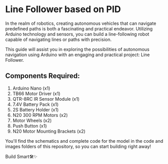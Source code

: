 # Line Follower based on PID

In the realm of robotics, creating autonomous vehicles that can navigate predefined paths is both a fascinating and practical endeavor. Utilizing Arduino technology and sensors, you can build a line-following robot capable of navigating lines or paths with precision.

This guide will assist you in exploring the possibilities of autonomous navigation using Arduino with an engaging and practical project: Line Follower.

## Components Required:
1. Arduino Nano (x1)
2. TB66 Motor Driver (x1)
3. QTR-8RC IR Sensor Module (x1)
4. 7.4V Battery Pack (x1)
5. 2S Battery Holder (x1)
6. N20 300 RPM Motors (x2)
7. Motor Wheels (x2)
8. Push Button (x1)
9. N20 Motor Mounting Brackets (x2)

You'll find the schematics and complete code for the model in the code and images folders of this repository, so you can start building right away!

Build Smart🛠️✨